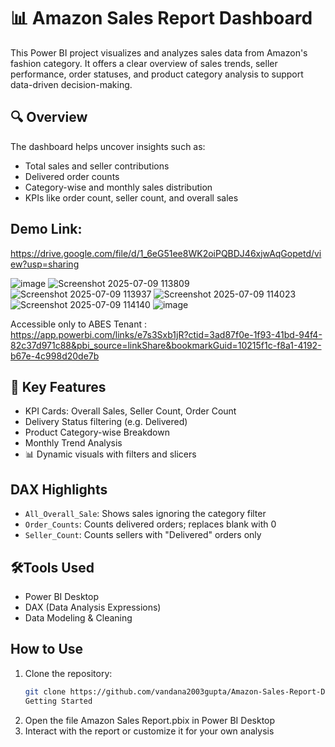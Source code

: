 # 📊 Amazon Sales Report Dashboard

This Power BI project visualizes and analyzes sales data from Amazon's fashion category. 
It offers a clear overview of sales trends, seller performance, order statuses, and product category analysis to support data-driven decision-making.

## 🔍 Overview

The dashboard helps uncover insights such as:
- Total sales and seller contributions
- Delivered order counts
- Category-wise and monthly sales distribution
- KPIs like order count, seller count, and overall sales

## Demo Link:
https://drive.google.com/file/d/1_6eG51ee8WK2oiPQBDJ46xjwAqGopetd/view?usp=sharing

![image](https://github.com/user-attachments/assets/ba1e6583-394a-4c0f-be86-9eaaee6e0ea6)
![Screenshot 2025-07-09 113809](https://github.com/user-attachments/assets/0f7d02f9-60c8-420d-b1da-d9fb7947d5f1)
![Screenshot 2025-07-09 113937](https://github.com/user-attachments/assets/f4d3c341-7811-410d-b8c3-d980a6e86406)
![Screenshot 2025-07-09 114023](https://github.com/user-attachments/assets/d5a62e4b-2124-4fc7-94eb-0f86c67a3754)
![Screenshot 2025-07-09 114140](https://github.com/user-attachments/assets/2fb87ab1-26ca-4ad0-92da-c59b0a9dfdb2)
![image](https://github.com/user-attachments/assets/841019a8-cc94-4c3f-b27c-86df243b825a)

Accessible only to ABES Tenant :
https://app.powerbi.com/links/e7s3Sxb1jR?ctid=3ad87f0e-1f93-41bd-94f4-82c37d971c88&pbi_source=linkShare&bookmarkGuid=10215f1c-f8a1-4192-b67e-4c998d20de7b


## 📸 Key Features

- KPI Cards: Overall Sales, Seller Count, Order Count
- Delivery Status filtering (e.g. Delivered)
- Product Category-wise Breakdown
- Monthly Trend Analysis
- 📊 Dynamic visuals with filters and slicers

## DAX Highlights

- `All_Overall_Sale`: Shows sales ignoring the category filter
- `Order_Counts`: Counts delivered orders; replaces blank with 0
- `Seller_Count`: Counts sellers with "Delivered" orders only

## 🛠Tools Used

- Power BI Desktop
- DAX (Data Analysis Expressions)
- Data Modeling & Cleaning

## How to Use

1. Clone the repository:
   ```bash
   git clone https://github.com/vandana2003gupta/Amazon-Sales-Report-Dashboard.git
   Getting Started

2. Open the file Amazon Sales Report.pbix in Power BI Desktop
3. Interact with the report or customize it for your own analysis

